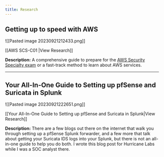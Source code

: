 ```yaml
---
title: Research
---
```


## Getting up to speed with AWS

![[Pasted image 20230921212433.png]]

[[AWS SCS-C01 |View Research]]

**Description:** A comprehensive guide to prepare for the [AWS Security Specialty exam](https://aws.amazon.com/certification/certified-security-specialty/) or a fast-track method to learn about AWS services.

---

## Your All-In-One Guide to Setting up pfSense and Suricata in Splunk

![[Pasted image 20230921222651.png]]

[[Your All-In-One Guide to Setting up pfSense and Suricata in Splunk|View Research]]

**Description:** There are a few blogs out there on the internet that walk you through setting up a pfSense Splunk forwarder, and a few more that talk about getting your Suricata IDS logs into your Splunk, but there is not an all-in-one guide to help you do both. I wrote this blog post for Hurricane Labs while I was a SOC analyst there.